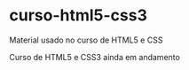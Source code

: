 # curso-html5-css3
 Material usado no curso de HTML5 e CSS

 Curso de HTML5 e CSS3 ainda em andamento
